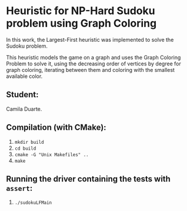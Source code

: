 # Heuristic for NP-Hard Sudoku problem using Graph Coloring

In this work, the Largest-First heuristic was implemented to solve the Sudoku problem.

This heuristic models the game on a graph and uses the Graph Coloring Problem to solve it, using the decreasing order of vertices by degree for graph coloring, iterating between them and coloring with the smallest available color.

## Student:

Camila Duarte.

## Compilation (with CMake):
1. `mkdir build`
2. `cd build`
3. `cmake -G "Unix Makefiles" ..`
4. `make`

## Running the driver containing the tests with `assert`:
1. `./sudokuLFMain`
